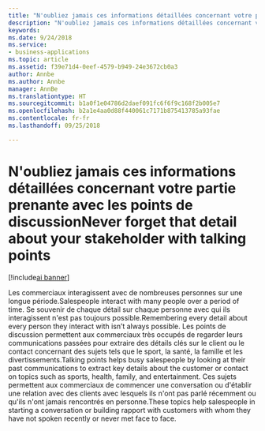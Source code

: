 ```yaml
---
title: "N'oubliez jamais ces informations détaillées concernant votre partie prenante avec les points de discussion"
description: "N'oubliez jamais ces informations détaillées concernant votre partie prenante avec les points de discussion"
keywords: 
ms.date: 9/24/2018
ms.service:
- business-applications
ms.topic: article
ms.assetid: f39e71d4-0eef-4579-b949-24e3672cb0a3
author: Annbe
ms.author: Annbe
manager: AnnBe
ms.translationtype: HT
ms.sourcegitcommit: b1a0f1e04786d2daef091fc6f6f9c168f2b005e7
ms.openlocfilehash: b2a1e4aa0d88f440061c7171b875413785a93fae
ms.contentlocale: fr-fr
ms.lasthandoff: 09/25/2018

---
```


# <a name="never-forget-that-detail-about-your-stakeholder-with-talking-points"></a><span data-ttu-id="9e67a-103">N'oubliez jamais ces informations détaillées concernant votre partie prenante avec les points de discussion</span><span class="sxs-lookup"><span data-stu-id="9e67a-103">Never forget that detail about your stakeholder with talking points</span></span>

[!include[ai banner](../includes/ai.md)] 

<span data-ttu-id="9e67a-104">Les commerciaux interagissent avec de nombreuses personnes sur une longue période.</span><span class="sxs-lookup"><span data-stu-id="9e67a-104">Salespeople interact with many people over a period of time.</span></span> <span data-ttu-id="9e67a-105">Se souvenir de chaque détail sur chaque personne avec qui ils interagissent n'est pas toujours possible.</span><span class="sxs-lookup"><span data-stu-id="9e67a-105">Remembering every detail about every person they interact with isn’t always possible.</span></span> <span data-ttu-id="9e67a-106">Les points de discussion permettent aux commerciaux très occupés de regarder leurs communications passées pour extraire des détails clés sur le client ou le contact concernant des sujets tels que le sport, la santé, la famille et les divertissements.</span><span class="sxs-lookup"><span data-stu-id="9e67a-106">Talking points helps busy salespeople by looking at their past communications to extract key details about the customer or contact on topics such as sports, health, family, and entertainment.</span></span> <span data-ttu-id="9e67a-107">Ces sujets permettent aux commerciaux de commencer une conversation ou d'établir une relation avec des clients avec lesquels ils n'ont pas parlé récemment ou qu'ils n'ont jamais rencontrés en personne.</span><span class="sxs-lookup"><span data-stu-id="9e67a-107">These topics help salespeople in starting a conversation or building rapport with customers with whom they have not spoken recently or never met face to face.</span></span> 

